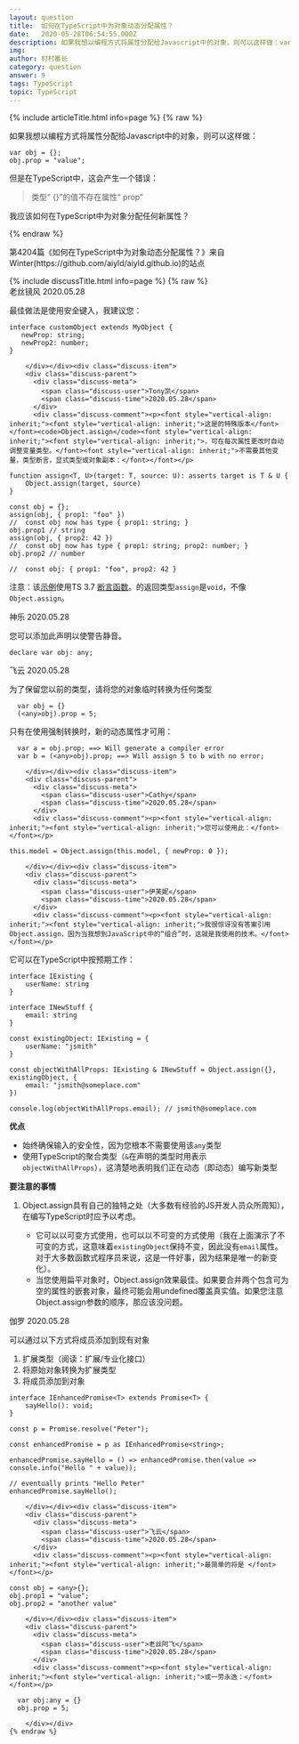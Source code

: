 ```yaml
---
layout: question
title:  如何在TypeScript中为对象动态分配属性？
date:   2020-05-28T06:54:55.000Z
description: 如果我想以编程方式将属性分配给Javascript中的对象，则可以这样做：var obj = {};obj.prop = "value";但是在...
img: 
author: 村村番长
category: question
answer: 9
tags: TypeScript
topic: TypeScript
---
```

<div class="article-root">
  <div class="article">
    {% include articleTitle.html info=page %}
    {% raw %}
    <div class="article-content"><p><font style="vertical-align: inherit;"><font style="vertical-align: inherit;">如果我想以编程方式将属性分配给Javascript中的对象，则可以这样做：</font></font></p>

<pre class="lang-js prettyprint prettyprinted" style=""><code><span class="kwd">var</span><span class="pln"> obj </span><span class="pun">=</span><span class="pln"> </span><span class="pun">{};</span><span class="pln">
obj</span><span class="pun">.</span><span class="pln">prop </span><span class="pun">=</span><span class="pln"> </span><span class="str">"value"</span><span class="pun">;</span></code></pre>

<p><font style="vertical-align: inherit;"><font style="vertical-align: inherit;">但是在TypeScript中，这会产生一个错误：</font></font></p>

<blockquote>
  <p><font style="vertical-align: inherit;"><font style="vertical-align: inherit;">类型“ {}”的值不存在属性“ prop”</font></font></p>
</blockquote>

<p><font style="vertical-align: inherit;"><font style="vertical-align: inherit;">我应该如何在TypeScript中为对象分配任何新属性？</font></font></p></div>
    {% endraw %}
  </div>
  <p class="winter_mark">第4204篇《如何在TypeScript中为对象动态分配属性？》来自Winter(https://github.com/aiyld/aiyld.github.io)的站点</p>
  <div class="discuss-wrapper">
    {% include discussTitle.html info=page %}
    {% raw %}
    <div class="discuss-item">
        <div class="discuss-parent">
          <div class="discuss-meta">
            <span class="discuss-user">老丝镜风</span>
            <span class="discuss-time">2020.05.28</span>
          </div>
          <div class="discuss-comment"><p><font style="vertical-align: inherit;"><font style="vertical-align: inherit;">最佳做法是使用安全键入，我建议您：</font></font></p>

<pre class="lang-js prettyprint prettyprinted" style=""><code><span class="kwd">interface</span><span class="pln"> customObject extends </span><span class="typ">MyObject</span><span class="pln"> </span><span class="pun">{</span><span class="pln">
   newProp</span><span class="pun">:</span><span class="pln"> string</span><span class="pun">;</span><span class="pln">
   newProp2</span><span class="pun">:</span><span class="pln"> number</span><span class="pun">;</span><span class="pln">
</span><span class="pun">}</span></code></pre></div>
        </div></div><div class="discuss-item">
        <div class="discuss-parent">
          <div class="discuss-meta">
            <span class="discuss-user">Tony凯</span>
            <span class="discuss-time">2020.05.28</span>
          </div>
          <div class="discuss-comment"><p><font style="vertical-align: inherit;"><font style="vertical-align: inherit;">这是的特殊版本</font></font><code>Object.assign</code><font style="vertical-align: inherit;"><font style="vertical-align: inherit;">，可在每次属性更改时自动调整变量类型。</font><font style="vertical-align: inherit;">不需要其他变量，类型断言，显式类型或对象副本：</font></font></p>

<pre class="lang-js prettyprint prettyprinted" style=""><code><span class="kwd">function</span><span class="pln"> assign</span><span class="pun">&lt;</span><span class="pln">T</span><span class="pun">,</span><span class="pln"> U</span><span class="pun">&gt;(</span><span class="pln">target</span><span class="pun">:</span><span class="pln"> T</span><span class="pun">,</span><span class="pln"> source</span><span class="pun">:</span><span class="pln"> U</span><span class="pun">):</span><span class="pln"> asserts target is T </span><span class="pun">&amp;</span><span class="pln"> U </span><span class="pun">{</span><span class="pln">
    </span><span class="typ">Object</span><span class="pun">.</span><span class="pln">assign</span><span class="pun">(</span><span class="pln">target</span><span class="pun">,</span><span class="pln"> source</span><span class="pun">)</span><span class="pln">
</span><span class="pun">}</span><span class="pln">

</span><span class="kwd">const</span><span class="pln"> obj </span><span class="pun">=</span><span class="pln"> </span><span class="pun">{};</span><span class="pln">
assign</span><span class="pun">(</span><span class="pln">obj</span><span class="pun">,</span><span class="pln"> </span><span class="pun">{</span><span class="pln"> prop1</span><span class="pun">:</span><span class="pln"> </span><span class="str">"foo"</span><span class="pln"> </span><span class="pun">})</span><span class="pln">
</span><span class="com">//  const obj now has type { prop1: string; }</span><span class="pln">
obj</span><span class="pun">.</span><span class="pln">prop1 </span><span class="com">// string</span><span class="pln">
assign</span><span class="pun">(</span><span class="pln">obj</span><span class="pun">,</span><span class="pln"> </span><span class="pun">{</span><span class="pln"> prop2</span><span class="pun">:</span><span class="pln"> </span><span class="lit">42</span><span class="pln"> </span><span class="pun">})</span><span class="pln">
</span><span class="com">//  const obj now has type { prop1: string; prop2: number; }</span><span class="pln">
obj</span><span class="pun">.</span><span class="pln">prop2 </span><span class="com">// number</span><span class="pln">

</span><span class="com">//  const obj: { prop1: "foo", prop2: 42 }</span></code></pre>

<p><font style="vertical-align: inherit;"><font style="vertical-align: inherit;">注意：该</font></font><a href="https://www.typescriptlang.org/play/#code/GYVwdgxgLglg9mABAQwM6pgczAHgCoA0iAqgHwAUUyATpgKZQBcihiqcI1EdzxAlMzSo61KKkRVaDRDHF5EAMhKIA3gFgAUIm2IA8gCMAVnWgA6IVjCUa9KEXadufTQF9NmiAlRREcI4gBeVRcAbk0LbHI-QyIVRAAHajh4gEZmACJgODh0xBdnDQB6Qu1PMG9ffzA4AHdEAAs0CQBPeLpVBKTU5m9qGDBMELzNaNNE5JTEYrYoPoHw9Esoo1jO5IAmZgAWdbyC6cQyiujEarrG8ShW9rjx7pm5wbzFDrvN05AAW30RIbcNUZvKYlMBfH7UdwaI5wAA2dFMMLgmGWhgKkKAA" rel="nofollow noreferrer"><font style="vertical-align: inherit;"><font style="vertical-align: inherit;">示例</font></font></a><font style="vertical-align: inherit;"><font style="vertical-align: inherit;">使用TS 3.7 </font></font><a href="https://www.typescriptlang.org/docs/handbook/release-notes/typescript-3-7.html#assertion-functions" rel="nofollow noreferrer"><font style="vertical-align: inherit;"><font style="vertical-align: inherit;">断言函数</font></font></a><font style="vertical-align: inherit;"><font style="vertical-align: inherit;">。</font><font style="vertical-align: inherit;">的返回类型</font></font><code>assign</code><font style="vertical-align: inherit;"><font style="vertical-align: inherit;">是</font></font><code>void</code><font style="vertical-align: inherit;"><font style="vertical-align: inherit;">，不像</font></font><code>Object.assign</code><font style="vertical-align: inherit;"><font style="vertical-align: inherit;">。</font></font></p></div>
        </div></div><div class="discuss-item">
        <div class="discuss-parent">
          <div class="discuss-meta">
            <span class="discuss-user">神乐</span>
            <span class="discuss-time">2020.05.28</span>
          </div>
          <div class="discuss-comment"><p><font style="vertical-align: inherit;"><font style="vertical-align: inherit;">您可以添加此声明以使警告静音。</font></font></p>

<p><code>declare var obj: any;</code></p></div>
        </div></div><div class="discuss-item">
        <div class="discuss-parent">
          <div class="discuss-meta">
            <span class="discuss-user">飞云</span>
            <span class="discuss-time">2020.05.28</span>
          </div>
          <div class="discuss-comment"><p><font style="vertical-align: inherit;"><font style="vertical-align: inherit;">为了保留您以前的类型，请将您的对象临时转换为任何类型</font></font></p>

<pre class="lang-js prettyprint prettyprinted" style=""><code><span class="pln">  </span><span class="kwd">var</span><span class="pln"> obj </span><span class="pun">=</span><span class="pln"> </span><span class="pun">{}</span><span class="pln">
  </span><span class="pun">(&lt;</span><span class="pln">any</span><span class="pun">&gt;</span><span class="pln">obj</span><span class="pun">).</span><span class="pln">prop </span><span class="pun">=</span><span class="pln"> </span><span class="lit">5</span><span class="pun">;</span></code></pre>

<p><font style="vertical-align: inherit;"><font style="vertical-align: inherit;">只有在使用强制转换时，新的动态属性才可用：</font></font></p>

<pre class="lang-js prettyprint prettyprinted" style=""><code><span class="pln">  </span><span class="kwd">var</span><span class="pln"> a </span><span class="pun">=</span><span class="pln"> obj</span><span class="pun">.</span><span class="pln">prop</span><span class="pun">;</span><span class="pln"> </span><span class="pun">==&gt;</span><span class="pln"> </span><span class="typ">Will</span><span class="pln"> generate a compiler error
  </span><span class="kwd">var</span><span class="pln"> b </span><span class="pun">=</span><span class="pln"> </span><span class="pun">(&lt;</span><span class="pln">any</span><span class="pun">&gt;</span><span class="pln">obj</span><span class="pun">).</span><span class="pln">prop</span><span class="pun">;</span><span class="pln"> </span><span class="pun">==&gt;</span><span class="pln"> </span><span class="typ">Will</span><span class="pln"> assign </span><span class="lit">5</span><span class="pln"> to b </span><span class="kwd">with</span><span class="pln"> no error</span><span class="pun">;</span></code></pre></div>
        </div></div><div class="discuss-item">
        <div class="discuss-parent">
          <div class="discuss-meta">
            <span class="discuss-user">Cathy</span>
            <span class="discuss-time">2020.05.28</span>
          </div>
          <div class="discuss-comment"><p><font style="vertical-align: inherit;"><font style="vertical-align: inherit;">您可以使用此：</font></font></p>

<pre class="lang-js prettyprint prettyprinted" style=""><code><span class="kwd">this</span><span class="pun">.</span><span class="pln">model </span><span class="pun">=</span><span class="pln"> </span><span class="typ">Object</span><span class="pun">.</span><span class="pln">assign</span><span class="pun">(</span><span class="kwd">this</span><span class="pun">.</span><span class="pln">model</span><span class="pun">,</span><span class="pln"> </span><span class="pun">{</span><span class="pln"> newProp</span><span class="pun">:</span><span class="pln"> </span><span class="lit">0</span><span class="pln"> </span><span class="pun">});</span></code></pre></div>
        </div></div><div class="discuss-item">
        <div class="discuss-parent">
          <div class="discuss-meta">
            <span class="discuss-user">伊芙妮</span>
            <span class="discuss-time">2020.05.28</span>
          </div>
          <div class="discuss-comment"><p><font style="vertical-align: inherit;"><font style="vertical-align: inherit;">我很惊讶没有答案引用Object.assign，因为当我想到JavaScript中的“组合”时，这就是我使用的技术。</font></font></p>

<p><font style="vertical-align: inherit;"><font style="vertical-align: inherit;">它可以在TypeScript中按预期工作：</font></font></p>

<pre class="lang-js prettyprint prettyprinted" style=""><code><span class="kwd">interface</span><span class="pln"> </span><span class="typ">IExisting</span><span class="pln"> </span><span class="pun">{</span><span class="pln">
    userName</span><span class="pun">:</span><span class="pln"> string
</span><span class="pun">}</span><span class="pln">

</span><span class="kwd">interface</span><span class="pln"> </span><span class="typ">INewStuff</span><span class="pln"> </span><span class="pun">{</span><span class="pln">
    email</span><span class="pun">:</span><span class="pln"> string
</span><span class="pun">}</span><span class="pln">

</span><span class="kwd">const</span><span class="pln"> existingObject</span><span class="pun">:</span><span class="pln"> </span><span class="typ">IExisting</span><span class="pln"> </span><span class="pun">=</span><span class="pln"> </span><span class="pun">{</span><span class="pln">
    userName</span><span class="pun">:</span><span class="pln"> </span><span class="str">"jsmith"</span><span class="pln">
</span><span class="pun">}</span><span class="pln">

</span><span class="kwd">const</span><span class="pln"> objectWithAllProps</span><span class="pun">:</span><span class="pln"> </span><span class="typ">IExisting</span><span class="pln"> </span><span class="pun">&amp;</span><span class="pln"> </span><span class="typ">INewStuff</span><span class="pln"> </span><span class="pun">=</span><span class="pln"> </span><span class="typ">Object</span><span class="pun">.</span><span class="pln">assign</span><span class="pun">({},</span><span class="pln"> existingObject</span><span class="pun">,</span><span class="pln"> </span><span class="pun">{</span><span class="pln">
    email</span><span class="pun">:</span><span class="pln"> </span><span class="str">"jsmith@someplace.com"</span><span class="pln">
</span><span class="pun">})</span><span class="pln">

console</span><span class="pun">.</span><span class="pln">log</span><span class="pun">(</span><span class="pln">objectWithAllProps</span><span class="pun">.</span><span class="pln">email</span><span class="pun">);</span><span class="pln"> </span><span class="com">// jsmith@someplace.com</span></code></pre>

<p><strong><font style="vertical-align: inherit;"><font style="vertical-align: inherit;">优点</font></font></strong></p>

<ul>
<li><font style="vertical-align: inherit;"><font style="vertical-align: inherit;">始终确保输入的安全性，因为您根本不需要使用该</font></font><code>any</code><font style="vertical-align: inherit;"><font style="vertical-align: inherit;">类型</font></font></li>
<li><font style="vertical-align: inherit;"><font style="vertical-align: inherit;">使用TypeScript的聚合类型（</font></font><code>&amp;</code><font style="vertical-align: inherit;"><font style="vertical-align: inherit;">在声明的类型时</font><font style="vertical-align: inherit;">用表示</font></font><code>objectWithAllProps</code><font style="vertical-align: inherit;"><font style="vertical-align: inherit;">），这清楚地表明我们正在动态（即动态）编写新类型</font></font></li>
</ul>

<p><strong><font style="vertical-align: inherit;"><font style="vertical-align: inherit;">要注意的事情</font></font></strong></p>

<ol>
<li><font style="vertical-align: inherit;"><font style="vertical-align: inherit;">Object.assign具有自己的独特之处（大多数有经验的JS开发人员众所周知），在编写TypeScript时应予以考虑。 

</font></font><ul>
<li><font style="vertical-align: inherit;"><font style="vertical-align: inherit;">它可以以可变方式使用，也可以以不可变的方式使用（我在上面演示了不可变的方式，这意味着</font></font><code>existingObject</code><font style="vertical-align: inherit;"><font style="vertical-align: inherit;">保持不变，因此没有</font></font><code>email</code><font style="vertical-align: inherit;"><font style="vertical-align: inherit;">属性。对于大多数函数式程序员来说，这是一件好事，因为结果是唯一的新变化）。</font></font></li>
<li><font style="vertical-align: inherit;"><font style="vertical-align: inherit;">当您使用扁平对象时，Object.assign效果最佳。</font><font style="vertical-align: inherit;">如果要合并两个包含可为空的属性的嵌套对象，最终可能会用undefined覆盖真实值。</font><font style="vertical-align: inherit;">如果您注意Object.assign参数的顺序，那应该没问题。</font></font></li>
</ul></li>
</ol></div>
        </div></div><div class="discuss-item">
        <div class="discuss-parent">
          <div class="discuss-meta">
            <span class="discuss-user">伽罗</span>
            <span class="discuss-time">2020.05.28</span>
          </div>
          <div class="discuss-comment"><p><font style="vertical-align: inherit;"><font style="vertical-align: inherit;">可以通过以下方式将成员添加到现有对象</font></font></p>

<ol>
<li><font style="vertical-align: inherit;"><font style="vertical-align: inherit;">扩展类型（阅读：扩展/专业化接口）</font></font></li>
<li><font style="vertical-align: inherit;"><font style="vertical-align: inherit;">将原始对象转换为扩展类型</font></font></li>
<li><font style="vertical-align: inherit;"><font style="vertical-align: inherit;">将成员添加到对象</font></font></li>
</ol>

<pre class="lang-js prettyprint prettyprinted" style=""><code><span class="kwd">interface</span><span class="pln"> </span><span class="typ">IEnhancedPromise</span><span class="pun">&lt;</span><span class="pln">T</span><span class="pun">&gt;</span><span class="pln"> extends </span><span class="typ">Promise</span><span class="pun">&lt;</span><span class="pln">T</span><span class="pun">&gt;</span><span class="pln"> </span><span class="pun">{</span><span class="pln">
    sayHello</span><span class="pun">():</span><span class="pln"> </span><span class="kwd">void</span><span class="pun">;</span><span class="pln">
</span><span class="pun">}</span><span class="pln">

</span><span class="kwd">const</span><span class="pln"> p </span><span class="pun">=</span><span class="pln"> </span><span class="typ">Promise</span><span class="pun">.</span><span class="pln">resolve</span><span class="pun">(</span><span class="str">"Peter"</span><span class="pun">);</span><span class="pln">

</span><span class="kwd">const</span><span class="pln"> enhancedPromise </span><span class="pun">=</span><span class="pln"> p as </span><span class="typ">IEnhancedPromise</span><span class="pun">&lt;</span><span class="pln">string</span><span class="pun">&gt;;</span><span class="pln">

enhancedPromise</span><span class="pun">.</span><span class="pln">sayHello </span><span class="pun">=</span><span class="pln"> </span><span class="pun">()</span><span class="pln"> </span><span class="pun">=&gt;</span><span class="pln"> enhancedPromise</span><span class="pun">.</span><span class="pln">then</span><span class="pun">(</span><span class="pln">value </span><span class="pun">=&gt;</span><span class="pln"> console</span><span class="pun">.</span><span class="pln">info</span><span class="pun">(</span><span class="str">"Hello "</span><span class="pln"> </span><span class="pun">+</span><span class="pln"> value</span><span class="pun">));</span><span class="pln">

</span><span class="com">// eventually prints "Hello Peter"</span><span class="pln">
enhancedPromise</span><span class="pun">.</span><span class="pln">sayHello</span><span class="pun">();</span></code></pre></div>
        </div></div><div class="discuss-item">
        <div class="discuss-parent">
          <div class="discuss-meta">
            <span class="discuss-user">飞云</span>
            <span class="discuss-time">2020.05.28</span>
          </div>
          <div class="discuss-comment"><p><font style="vertical-align: inherit;"><font style="vertical-align: inherit;">最简单的将是 </font></font></p>

<pre class="lang-js prettyprint prettyprinted" style=""><code><span class="kwd">const</span><span class="pln"> obj </span><span class="pun">=</span><span class="pln"> </span><span class="pun">&lt;</span><span class="pln">any</span><span class="pun">&gt;{};</span><span class="pln">
obj</span><span class="pun">.</span><span class="pln">prop1 </span><span class="pun">=</span><span class="pln"> </span><span class="str">"value"</span><span class="pun">;</span><span class="pln">
obj</span><span class="pun">.</span><span class="pln">prop2 </span><span class="pun">=</span><span class="pln"> </span><span class="str">"another value"</span></code></pre></div>
        </div></div><div class="discuss-item">
        <div class="discuss-parent">
          <div class="discuss-meta">
            <span class="discuss-user">老丝阿飞</span>
            <span class="discuss-time">2020.05.28</span>
          </div>
          <div class="discuss-comment"><p><font style="vertical-align: inherit;"><font style="vertical-align: inherit;">或一劳永逸：</font></font></p>

<pre class="lang-js prettyprint prettyprinted" style=""><code><span class="pln">  </span><span class="kwd">var</span><span class="pln"> obj</span><span class="pun">:</span><span class="pln">any </span><span class="pun">=</span><span class="pln"> </span><span class="pun">{}</span><span class="pln">
  obj</span><span class="pun">.</span><span class="pln">prop </span><span class="pun">=</span><span class="pln"> </span><span class="lit">5</span><span class="pun">;</span></code></pre></div>
        </div></div>
    {% endraw %}
  </div>
<div>
